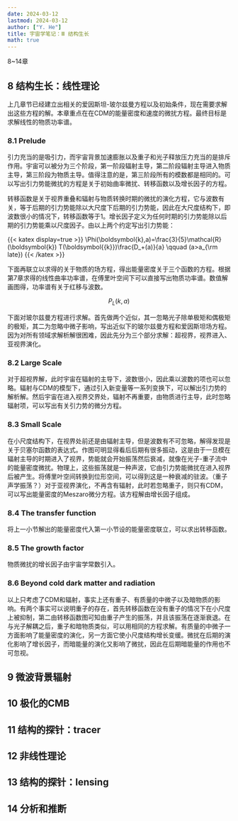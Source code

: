 ```yaml
---
date: 2024-03-12
lastmod: 2024-03-12
author: ["Y. He"]
title: 宇宙学笔记：Ⅲ 结构生长
math: true
---
```


8~14章

<!--more-->


## 8 结构生长：线性理论

上几章节已经建立出相关的爱因斯坦-玻尔兹曼方程以及初始条件，现在需要求解出这些方程的解。本章重点在在CDM的能量密度和速度的微扰方程。最终目标是求解线性的物质功率谱。

### 8.1 Prelude

引力充当的是吸引力，而宇宙背景加速膨胀以及重子和光子释放压力充当的是排斥作用。宇宙可以被分为三个阶段，第一阶段辐射主导，第二阶段辐射主导进入物质主导，第三阶段为物质主导。值得注意的是，第三阶段所有的模数都是相同的。可以写出引力势能微扰的方程是关于初始曲率微扰、转移函数以及增长因子的方程。

转移函数是关于视界重叠和辐射与物质转换时期的微扰的演化方程，它与波数有关，等于后期的引力势能除以大尺度下后期的引力势能，因此在大尺度结构下，即波数很小的情况下，转移函数等于1。增长因子定义为任何时期的引力势能除以后期的引力势能乘以尺度因子。由以上两个约定写出引力势能：

{{< katex display=true >}}
    \Phi(\boldsymbol{k},a)=\frac{3}{5}\mathcal{R}(\boldsymbol{k}) T(\boldsymbol{{k}})\frac{D_+(a)}{a} \qquad (a>a_{\rm late})
{{< /katex >}}


下面再联立以求得的关于物质的场方程，得出能量密度关于三个函数的方程。根据第7章求得的线性曲率功率谱，在傅里叶空间下可以直接写出物质功率谱。数值解画图得，功率谱有关于红移与波数。

$$P_L(k,a)$$

下面对玻尔兹曼方程进行求解。首先做两个近似，其一忽略光子除单极矩和偶极矩的极矩，其二为忽略中微子影响，写出近似下的玻尔兹曼方程和爱因斯坦场方程。因为对所有领域求解析解很困难，因此先分为三个部分求解：超视界，视界进入、亚视界演化。

### 8.2 Large Scale
对于超视界解，此时宇宙在辐射的主导下，波数很小，因此乘以波数的项也可以忽略。辐射与CDM的模型下，通过引入新变量等一系列变换下，可以解出引力势的解析解。然后宇宙在进入视界交界处，辐射不再重要，由物质进行主导，此时忽略辐射项，可以写出有关引力势的微分方程。
### 8.3 Small Scale
在小尺度结构下，在视界处前还是由辐射主导，但是波数有不可忽略，解得发现是关于贝塞尔函数的表达式。作图可明显得看后后期有很多振动，这是由于一旦模在辐射主导的时期进入了视界，势能就会开始振荡然后衰减，就像在光子-重子流中的能量密度微扰。物理上，这些振荡就是一种声波，它由引力势能微扰在进入视界后被产生。将傅里叶空间转换到位形空间，可以得到这是一种衰减的驻波。（重子声学振荡？）对于亚视界演化，不再含有辐射，此时若忽略重子，则只有CDM，可以写出能量密度的Meszaro微分方程。该方程解由增长因子组成。
### 8.4 The transfer function
将上一小节解出的能量密度代入第一小节设的能量密度联立，可以求出转移函数。
### 8.5 The growth factor
物质微扰的增长因子由宇宙学常数引入。
### 8.6 Beyond cold dark matter and radiation
以上只考虑了CDM和辐射，事实上还有重子、有质量的中微子以及暗物质的影响。有两个事实可以说明重子的存在，首先转移函数在没有重子的情况下在小尺度上被抑制，第二由转移函数图可知由重子产生的振荡，并且该振荡在逐渐衰退。在与光子解耦之后，重子和暗物质类似，可以用相同的方程求解。有质量的中微子一方面影响了能量密度的演化，另一方面它使小尺度结构增长变缓。微扰在后期的演化影响了增长因子，而暗能量的演化又影响了微扰，因此在后期暗能量的作用也不可忽视。

## 9 微波背景辐射

## 10 极化的CMB

## 11 结构的探针：tracer

## 12 非线性理论

## 13 结构的探针：lensing

## 14 分析和推断
